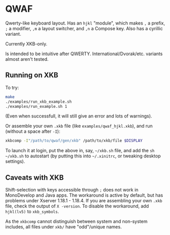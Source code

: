QWAF
====

Qwerty-like keyboard layout.
Has an `hjkl` "module", which makes `,` a prefix, `;` a modifier,
`,m` a layout switcher, and `,n` a Compose key.
Also has a cyrillic variant.

Currently XKB-only.

Is intended to be intuitive after QWERTY.
International/Dvorak/etc. variants almost aren't tested.

Running on XKB
--------------
To try:
```sh
make
./examples/run_xkb_example.sh
./examples/run_example.sh 1
```
(Even when successfull, it will still give an error and lots of warnings).

Or assemble your own `.xkb` file (like `examples/qwaf_hjkl.xkb`),
and run (without a space after `-I`):
```sh
xkbcomp -I"/path/to/qwaf/gen/xkb" /path/to/xkb/file $DISPLAY
```
To launch it at login, put the above in, say, `~/xkb.sh` file,
and add the `sh ~/xkb.sh` to autostart
(by putting this into `~/.xinitrc`, or tweaking desktop settings).

Caveats with XKB
----------------
Shift-selection with keys accessible through `;` does not work in MonoDevelop and Java apps.
The workaround is active by default, but has problems under Xserver 1.18.1 - 1.18.4.
If you are assembling your own `.xkb` file, check the output of `X -version`.
To disable the workaround, add `hjkl(lv5)` to `xkb_symbols`.

As the `xkbcomp` cannot distinguish between system and non-system includes,
all files under `xkb/` have "odd"/unique names.
